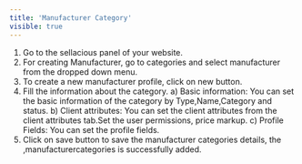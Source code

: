 ```yaml
---
title: 'Manufacturer Category'
visible: true
---
```


1. Go to the sellacious panel of your website.
2. For creating Manufacturer, go to categories and select manufacturer from the dropped down menu.
3. To create a new manufacturer profile, click on new button.
4. Fill the information about the category.
 a) Basic information: You can set the basic information of the category by Type,Name,Category and status.
 b) Client attributes: You can set the client attributes from the client attributes tab.Set the user permissions, price markup. 
 c) Profile Fields: You can set the profile fields.
6. Click on save button to save the manufacturer categories details, the ,manufacturercategories is successfully added.
